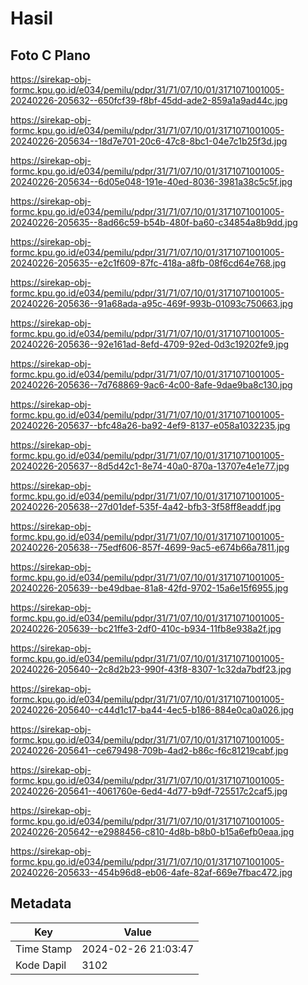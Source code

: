 # Hasil

## Foto C Plano

https://sirekap-obj-formc.kpu.go.id/e034/pemilu/pdpr/31/71/07/10/01/3171071001005-20240226-205632--650fcf39-f8bf-45dd-ade2-859a1a9ad44c.jpg

https://sirekap-obj-formc.kpu.go.id/e034/pemilu/pdpr/31/71/07/10/01/3171071001005-20240226-205634--18d7e701-20c6-47c8-8bc1-04e7c1b25f3d.jpg

https://sirekap-obj-formc.kpu.go.id/e034/pemilu/pdpr/31/71/07/10/01/3171071001005-20240226-205634--6d05e048-191e-40ed-8036-3981a38c5c5f.jpg

https://sirekap-obj-formc.kpu.go.id/e034/pemilu/pdpr/31/71/07/10/01/3171071001005-20240226-205635--8ad66c59-b54b-480f-ba60-c34854a8b9dd.jpg

https://sirekap-obj-formc.kpu.go.id/e034/pemilu/pdpr/31/71/07/10/01/3171071001005-20240226-205635--e2c1f609-87fc-418a-a8fb-08f6cd64e768.jpg

https://sirekap-obj-formc.kpu.go.id/e034/pemilu/pdpr/31/71/07/10/01/3171071001005-20240226-205636--91a68ada-a95c-469f-993b-01093c750663.jpg

https://sirekap-obj-formc.kpu.go.id/e034/pemilu/pdpr/31/71/07/10/01/3171071001005-20240226-205636--92e161ad-8efd-4709-92ed-0d3c19202fe9.jpg

https://sirekap-obj-formc.kpu.go.id/e034/pemilu/pdpr/31/71/07/10/01/3171071001005-20240226-205636--7d768869-9ac6-4c00-8afe-9dae9ba8c130.jpg

https://sirekap-obj-formc.kpu.go.id/e034/pemilu/pdpr/31/71/07/10/01/3171071001005-20240226-205637--bfc48a26-ba92-4ef9-8137-e058a1032235.jpg

https://sirekap-obj-formc.kpu.go.id/e034/pemilu/pdpr/31/71/07/10/01/3171071001005-20240226-205637--8d5d42c1-8e74-40a0-870a-13707e4e1e77.jpg

https://sirekap-obj-formc.kpu.go.id/e034/pemilu/pdpr/31/71/07/10/01/3171071001005-20240226-205638--27d01def-535f-4a42-bfb3-3f58ff8eaddf.jpg

https://sirekap-obj-formc.kpu.go.id/e034/pemilu/pdpr/31/71/07/10/01/3171071001005-20240226-205638--75edf606-857f-4699-9ac5-e674b66a7811.jpg

https://sirekap-obj-formc.kpu.go.id/e034/pemilu/pdpr/31/71/07/10/01/3171071001005-20240226-205639--be49dbae-81a8-42fd-9702-15a6e15f6955.jpg

https://sirekap-obj-formc.kpu.go.id/e034/pemilu/pdpr/31/71/07/10/01/3171071001005-20240226-205639--bc21ffe3-2df0-410c-b934-11fb8e938a2f.jpg

https://sirekap-obj-formc.kpu.go.id/e034/pemilu/pdpr/31/71/07/10/01/3171071001005-20240226-205640--2c8d2b23-990f-43f8-8307-1c32da7bdf23.jpg

https://sirekap-obj-formc.kpu.go.id/e034/pemilu/pdpr/31/71/07/10/01/3171071001005-20240226-205640--c44d1c17-ba44-4ec5-b186-884e0ca0a026.jpg

https://sirekap-obj-formc.kpu.go.id/e034/pemilu/pdpr/31/71/07/10/01/3171071001005-20240226-205641--ce679498-709b-4ad2-b86c-f6c81219cabf.jpg

https://sirekap-obj-formc.kpu.go.id/e034/pemilu/pdpr/31/71/07/10/01/3171071001005-20240226-205641--4061760e-6ed4-4d77-b9df-725517c2caf5.jpg

https://sirekap-obj-formc.kpu.go.id/e034/pemilu/pdpr/31/71/07/10/01/3171071001005-20240226-205642--e2988456-c810-4d8b-b8b0-b15a6efb0eaa.jpg

https://sirekap-obj-formc.kpu.go.id/e034/pemilu/pdpr/31/71/07/10/01/3171071001005-20240226-205633--454b96d8-eb06-4afe-82af-669e7fbac472.jpg


## Metadata

| Key        | Value               |
| ---------- | ------------------- |
| Time Stamp | 2024-02-26 21:03:47 |
| Kode Dapil | 3102                |



